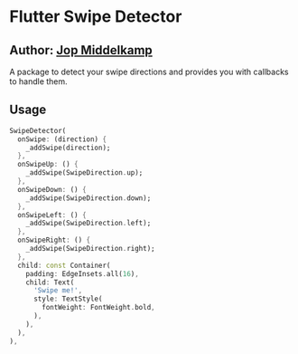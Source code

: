 # Flutter Swipe Detector
## Author: [Jop Middelkamp](https://github.com/jopmiddelkamp)

A package to detect your swipe directions and provides you with callbacks to handle them.

## Usage

```dart
SwipeDetector(
  onSwipe: (direction) {
    _addSwipe(direction);
  },
  onSwipeUp: () {
    _addSwipe(SwipeDirection.up);
  },
  onSwipeDown: () {
    _addSwipe(SwipeDirection.down);
  },
  onSwipeLeft: () {
    _addSwipe(SwipeDirection.left);
  },
  onSwipeRight: () {
    _addSwipe(SwipeDirection.right);
  },
  child: const Container(
    padding: EdgeInsets.all(16),
    child: Text(
      'Swipe me!',
      style: TextStyle(
        fontWeight: FontWeight.bold,
      ),
    ),
  ),
),
```
